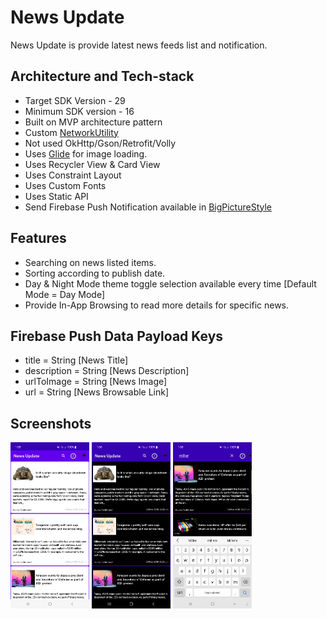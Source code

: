 <h1>News Update</h1>

News Update is provide latest news feeds list and notification.

## Architecture and Tech-stack
* Target SDK Version - 29
* Minimum SDK version - 16
* Built on MVP architecture pattern
* Custom [NetworkUtility](https://github.com/rahulsinghfaujdar/NewsDetail/blob/main/app/src/main/java/com/newsdetail/network/NetworkAdapter.java)
* Not used OkHttp/Gson/Retrofit/Volly
* Uses [Glide](https://github.com/bumptech/glide) for image loading.
* Uses Recycler View & Card View
* Uses Constraint Layout
* Uses Custom Fonts
* Uses Static API
* Send Firebase Push Notification available in [BigPictureStyle](https://github.com/rahulsinghfaujdar/NewsDetail/blob/main/app/src/main/java/com/newsdetail/utility/Firebase/NotificationTemplateUtility.java)

## Features
* Searching on news listed items.
* Sorting according to publish date.
* Day & Night Mode theme toggle selection available every time [Default Mode = Day Mode]
* Provide In-App Browsing to read more details for specific news.

## Firebase Push Data Payload Keys
* title = String          [News Title]
* description = String    [News Description]
* urlToImage = String     [News Image]
* url = String            [News Browsable Link]

## Screenshots
<img src="https://github.com/rahulsinghfaujdar/NewsDetail/blob/main/screenshots/Screenshot_20221006_130541.png" width="25%"></img> <img src="https://github.com/rahulsinghfaujdar/NewsDetail/blob/main/screenshots/Screenshot_20221006_130620.png" width="25%"></img> <img src="https://github.com/rahulsinghfaujdar/NewsDetail/blob/main/screenshots/Screenshot_20221006_130653.png" width="25%"></img>
